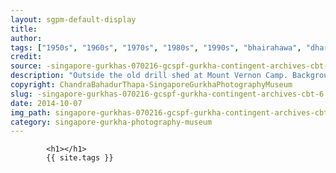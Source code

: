 ```yaml
---
layout: sgpm-default-display
title: 
author: 
tags: ["1950s", "1960s", "1970s", "1980s", "1990s", "bhairahawa", "dharan", "gurkhas", "kathmandu", "nepal", "pokhara", "singapore", "singapore gurkha archive", "singapore gurkha old photographs", "singapore gurkha photography museum", "singapore gurkhas"]
credit: 
source: -singapore-gurkhas-070216-gcspf-gurkha-contingent-archives-cbt-6
description: "Outside the old drill shed at Mount Vernon Camp. Background is the ration shop. Canteen on the left in background, selling Chinese and Nepali food. Date: Unknown."
copyright: ChandraBahadurThapa-SingaporeGurkhaPhotographyMuseum
slug: -singapore-gurkhas-070216-gcspf-gurkha-contingent-archives-cbt-6
date: 2014-10-07
img_path: singapore-gurkhas-070216-gcspf-gurkha-contingent-archives-cbt-6.jpg
category: singapore-gurkha-photography-museum
---
```

	 		

	 		<h1></h1>
	 		{{ site.tags }}
	 		
